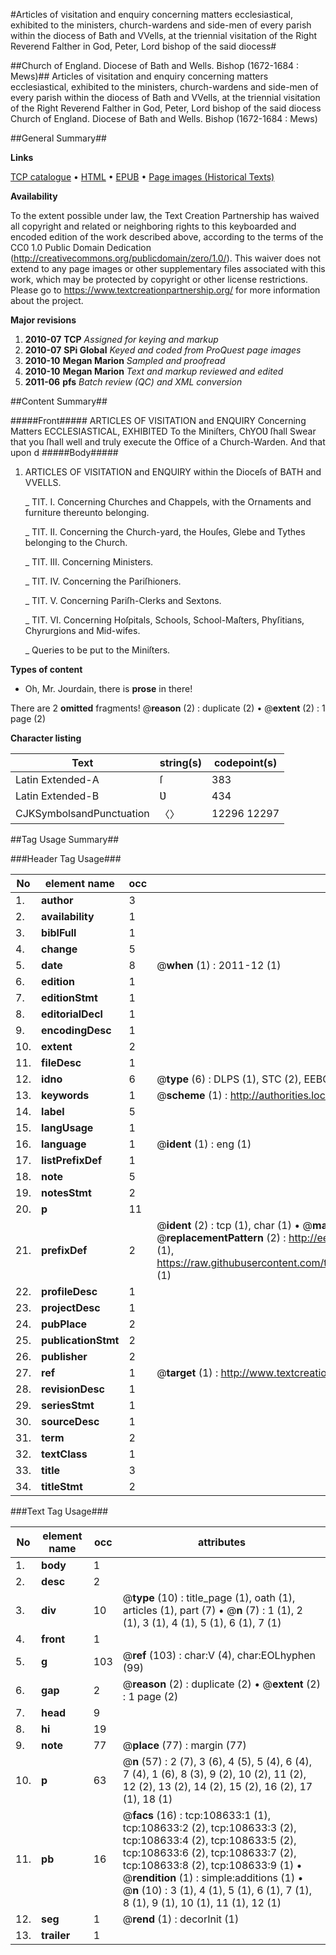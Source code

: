 #Articles of visitation and enquiry concerning matters ecclesiastical, exhibited to the ministers, church-wardens and side-men of every parish within the diocess of Bath and VVells, at the triennial visitation of the Right Reverend Falther in God, Peter, Lord bishop of the said diocess#

##Church of England. Diocese of Bath and Wells. Bishop (1672-1684 : Mews)##
Articles of visitation and enquiry concerning matters ecclesiastical, exhibited to the ministers, church-wardens and side-men of every parish within the diocess of Bath and VVells, at the triennial visitation of the Right Reverend Falther in God, Peter, Lord bishop of the said diocess
Church of England. Diocese of Bath and Wells. Bishop (1672-1684 : Mews)

##General Summary##

**Links**

[TCP catalogue](http://www.ota.ox.ac.uk/tcp/)  • 
[HTML](http://tei.it.ox.ac.uk/tcp/Texts-HTML/free/A32/A32933.html)  • 
[EPUB](http://tei.it.ox.ac.uk/tcp/Texts-EPUB/free/A32/A32933.epub) • 
[Page images (Historical Texts)](https://historicaltexts.jisc.ac.uk/eebo-19328474e)

**Availability**

To the extent possible under law, the Text Creation Partnership has waived all copyright and related or neighboring rights to this keyboarded and encoded edition of the work described above, according to the terms of the CC0 1.0 Public Domain Dedication (http://creativecommons.org/publicdomain/zero/1.0/). This waiver does not extend to any page images or other supplementary files associated with this work, which may be protected by copyright or other license restrictions. Please go to https://www.textcreationpartnership.org/ for more information about the project.

**Major revisions**

1. __2010-07__ __TCP__ *Assigned for keying and markup*
1. __2010-07__ __SPi Global__ *Keyed and coded from ProQuest page images*
1. __2010-10__ __Megan Marion__ *Sampled and proofread*
1. __2010-10__ __Megan Marion__ *Text and markup reviewed and edited*
1. __2011-06__ __pfs__ *Batch review (QC) and XML conversion*

##Content Summary##

#####Front#####
ARTICLES OF VISITATION and ENQUIRY Concerning Matters ECCLESIASTICAL, EXHIBITED To the Miniſters, ChYOƲ ſhall Swear that you ſhall well and truly execute the Office of a Church-Warden. And that upon d
#####Body#####

1. ARTICLES OF VISITATION and ENQUIRY within the Dioceſs of BATH and VVELLS.

    _ TIT. I. Concerning Churches and Chappels, with the Ornaments and furniture thereunto belonging.

    _ TIT. II. Concerning the Church-yard, the Houſes, Glebe and Tythes belonging to the Church.

    _ TIT. III. Concerning Ministers.

    _ TIT. IV. Concerning the Pariſhioners.

    _ TIT. V. Concerning Pariſh-Clerks and Sextons.

    _ TIT. VI. Concerning Hoſpitals, Schools, School-Maſters, Phyſitians, Chyrurgions and Mid-wifes.

    _ Queries to be put to the Miniſters.

**Types of content**

  * Oh, Mr. Jourdain, there is **prose** in there!

There are 2 **omitted** fragments! 
 @__reason__ (2) : duplicate (2)  •  @__extent__ (2) : 1 page (2)

**Character listing**


|Text|string(s)|codepoint(s)|
|---|---|---|
|Latin Extended-A|ſ|383|
|Latin Extended-B|Ʋ|434|
|CJKSymbolsandPunctuation|〈〉|12296 12297|

##Tag Usage Summary##

###Header Tag Usage###

|No|element name|occ|attributes|
|---|---|---|---|
|1.|__author__|3||
|2.|__availability__|1||
|3.|__biblFull__|1||
|4.|__change__|5||
|5.|__date__|8| @__when__ (1) : 2011-12 (1)|
|6.|__edition__|1||
|7.|__editionStmt__|1||
|8.|__editorialDecl__|1||
|9.|__encodingDesc__|1||
|10.|__extent__|2||
|11.|__fileDesc__|1||
|12.|__idno__|6| @__type__ (6) : DLPS (1), STC (2), EEBO-CITATION (1), OCLC (1), VID (1)|
|13.|__keywords__|1| @__scheme__ (1) : http://authorities.loc.gov/ (1)|
|14.|__label__|5||
|15.|__langUsage__|1||
|16.|__language__|1| @__ident__ (1) : eng (1)|
|17.|__listPrefixDef__|1||
|18.|__note__|5||
|19.|__notesStmt__|2||
|20.|__p__|11||
|21.|__prefixDef__|2| @__ident__ (2) : tcp (1), char (1)  •  @__matchPattern__ (2) : ([0-9\-]+):([0-9IVX]+) (1), (.+) (1)  •  @__replacementPattern__ (2) : http://eebo.chadwyck.com/downloadtiff?vid=$1&page=$2 (1), https://raw.githubusercontent.com/textcreationpartnership/Texts/master/tcpchars.xml#$1 (1)|
|22.|__profileDesc__|1||
|23.|__projectDesc__|1||
|24.|__pubPlace__|2||
|25.|__publicationStmt__|2||
|26.|__publisher__|2||
|27.|__ref__|1| @__target__ (1) : http://www.textcreationpartnership.org/docs/. (1)|
|28.|__revisionDesc__|1||
|29.|__seriesStmt__|1||
|30.|__sourceDesc__|1||
|31.|__term__|2||
|32.|__textClass__|1||
|33.|__title__|3||
|34.|__titleStmt__|2||


###Text Tag Usage###

|No|element name|occ|attributes|
|---|---|---|---|
|1.|__body__|1||
|2.|__desc__|2||
|3.|__div__|10| @__type__ (10) : title_page (1), oath (1), articles (1), part (7)  •  @__n__ (7) : 1 (1), 2 (1), 3 (1), 4 (1), 5 (1), 6 (1), 7 (1)|
|4.|__front__|1||
|5.|__g__|103| @__ref__ (103) : char:V (4), char:EOLhyphen (99)|
|6.|__gap__|2| @__reason__ (2) : duplicate (2)  •  @__extent__ (2) : 1 page (2)|
|7.|__head__|9||
|8.|__hi__|19||
|9.|__note__|77| @__place__ (77) : margin (77)|
|10.|__p__|63| @__n__ (57) : 2 (7), 3 (6), 4 (5), 5 (4), 6 (4), 7 (4), 1 (6), 8 (3), 9 (2), 10 (2), 11 (2), 12 (2), 13 (2), 14 (2), 15 (2), 16 (2), 17 (1), 18 (1)|
|11.|__pb__|16| @__facs__ (16) : tcp:108633:1 (1), tcp:108633:2 (2), tcp:108633:3 (2), tcp:108633:4 (2), tcp:108633:5 (2), tcp:108633:6 (2), tcp:108633:7 (2), tcp:108633:8 (2), tcp:108633:9 (1)  •  @__rendition__ (1) : simple:additions (1)  •  @__n__ (10) : 3 (1), 4 (1), 5 (1), 6 (1), 7 (1), 8 (1), 9 (1), 10 (1), 11 (1), 12 (1)|
|12.|__seg__|1| @__rend__ (1) : decorInit (1)|
|13.|__trailer__|1||
